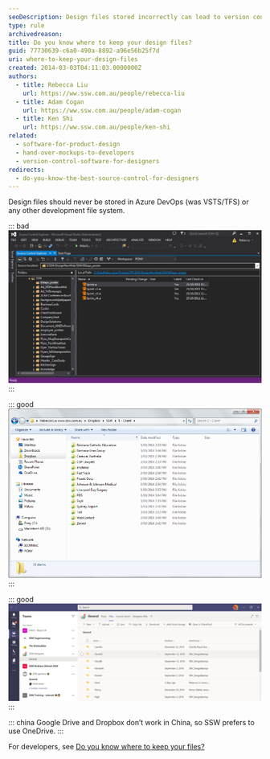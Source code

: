 ```yaml
---
seoDescription: Design files stored incorrectly can lead to version control issues and collaboration challenges.
type: rule
archivedreason:
title: Do you know where to keep your design files?
guid: 77730639-c6a0-490a-8892-a96e56b25f7d
uri: where-to-keep-your-design-files
created: 2014-03-03T04:11:03.0000000Z
authors:
  - title: Rebecca Liu
    url: https://ww.ssw.com.au/people/rebecca-liu
  - title: Adam Cogan
    url: https://ww.ssw.com.au/people/adam-cogan
  - title: Ken Shi
    url: https://ww.ssw.com.au/people/ken-shi
related:
  - software-for-product-design
  - hand-over-mockups-to-developers
  - version-control-software-for-designers
redirects:
  - do-you-know-the-best-source-control-for-designers
---
```


Design files should never be stored in Azure DevOps (was VSTS/TFS) or any other development file system.

<!--endintro-->

::: bad  
![Figure: Bad example – Azure DevOps (was VSTS/TFS) takes too long to set up and too slow to use](Designer-Source-Control-TFS.png)  
:::

::: good  
![Figure: Good Example – Dropbox or OneDrive](Designer-Source-Control-DropBox.png)  
:::

::: good  
![Figure: Good Example – OneDrive and Teams](Teamsfiles.png)  
:::

::: china
Google Drive and Dropbox don’t work in China, so SSW prefers to use OneDrive.
:::

For developers, see [Do you know where to keep your files?](/do-you-know-where-to-keep-your-files)
